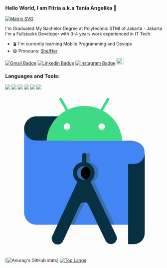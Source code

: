 ### Hello World, I am Fitria a.k.a Tania Angelika  👋

[![Matrix SVG](https://raw.githubusercontent.com/rodrigograca31/rodrigograca31/master/matrix.svg)](https://www.youtube.com/watch?v=SDkAGkd4NLc)

I'm Graduated My Bachelor Degree at Polytechnic STMI of Jakarta - Jakarta
I'm a Fullstackk Developer with 3-4 years work experienced in IT Tech.

- 🪴 I'm currently learning Mobile Programming and Devops
- 😄 Pronouns: [She/Her](https://www.mypronouns.org/he-him)


[![Gmail Badge](https://img.shields.io/badge/-sdey9@uic.edu-c14438?style=flat&logo=Gmail&logoColor=white)](mailto:fitriasaridarmawan4@gmail.com "Connect via Email")
[![Linkedin Badge](https://img.shields.io/badge/-Samujjwaal%20Dey-0072b1?style=flat&logo=Linkedin&logoColor=white)](https://www.linkedin.com/in/fitria-sari-darmawan/ "Connect on LinkedIn")
[![Instagram Badge](https://img.shields.io/badge/-Instagram-C13584?style=flat&logo=Instagram&logoColor=white)](https://www.instagram.com/wmdevs_drmwn/)
[<img src="https://img.shields.io/github/followers/fitriasaridarmawan?label=follow&style=social" height="22" title="Follow me" />](https://github.com/fitriasaridarmawan) 

### Languages and Tools:
<div display="flex">
  <img src="https://img.shields.io/badge/html5%20-%23E34F26.svg?&style=for-the-badge&logo=html5&logoColor=white">
  <img src="https://img.shields.io/badge/css3%20-%231572B6.svg?&style=for-the-badge&logo=css3&logoColor=white">
  <img src="https://img.shields.io/badge/javascript-%23F7DF1E.svg?&style=for-the-badge&logo=javascript&logoColor=black&labelColor=black">
  <img src="https://img.shields.io/badge/git%20-%23F05033.svg?&style=for-the-badge&logo=git&logoColor=white"/>
  <img src="https://img.shields.io/badge/github%20-%23121011.svg?&style=for-the-badge&logo=github&logoColor=white"/>
  <img src="https://img.shields.io/badge/figma%20-%23F24E1E.svg?&style=for-the-badge&logo=figma&logoColor=white"/>
  <svg xmlns="http://www.w3.org/2000/svg" viewBox="93 9.5 40 40">
  <path fill="#073042" d="M109.32,16.06H100.9a3.1,3.1,0,0,0-3.09,3.1,3,3,0,0,0,3,3.09h8.6Z"></path>
  <path fill="#4285f4" d="M128.5,43.61H100.89a3.1,3.1,0,0,1-3.08-3.09V19.14a3.1,3.1,0,0,0,3.29,3.11H124s4.5-.39,4.5,3Z"></path>
  <path d="M113.92,28.74a1.72,1.72,0,1,0,.66,3.3,1.71,1.71,0,0,0-.66-3.3Z"></path>
  <path fill="#3870b2" d="M115.62,32.66a2.78,2.78,0,0,0-1.59-5h.09a2.63,2.63,0,0,1,.49,0V25.94a.55.55,0,0,0-.26-.49.54.54,0,0,0-.55,0,.55.55,0,0,0-.26.49v1.75a2.79,2.79,0,0,0-1.22,5l-5.09,10.88h3.32l2.35-5a1.22,1.22,0,0,1,1.1-.69,1.2,1.2,0,0,1,1.09.69l2.42,5h3.36Zm-1.7-.49a1.72,1.72,0,0,1-1.21-2.93,1.71,1.71,0,0,1,2.93,1.21,1.72,1.72,0,0,1-1.72,1.72Z"></path>
  <path fill="#fff" d="M107.5,17.58h11.81v2.17H107.5Z"></path>
  <path fill="#073042" d="M113,28.74a1.71,1.71,0,1,1-1.22.5A1.74,1.74,0,0,1,113,28.74Zm.68-1V25.94a.55.55,0,0,0-.26-.49.54.54,0,0,0-.55,0,.55.55,0,0,0-.26.49v1.75a2.79,2.79,0,0,0-1.22,5L105,46.44a1.52,1.52,0,0,0,.11,1.53,1.54,1.54,0,0,0,1.39.65,1.51,1.51,0,0,0,1.24-.9L112,38.57a1.23,1.23,0,0,1,1.1-.69,1.2,1.2,0,0,1,1.09.69l4.37,9.1a1.51,1.51,0,1,0,2.72-1.32L114.7,32.66a2.77,2.77,0,0,0,1-2.77,2.8,2.8,0,0,0-2-2.14"></path>
  <path fill="#3ddc84" d="M117.6,19.49a.8.8,0,0,1-.58-1.37.81.81,0,0,1,1.38.57.8.8,0,0,1-.8.8m-8.89,0a.8.8,0,0,1-.57-1.37.81.81,0,1,1,1.14,1.14.79.79,0,0,1-.57.23m9.18-4.85,1.6-2.78a.34.34,0,0,0-.58-.34l-1.62,2.82a10.08,10.08,0,0,0-8.26,0l-1.63-2.82a.34.34,0,0,0-.29-.17.37.37,0,0,0-.29.17.34.34,0,0,0,0,.34l1.61,2.78a9.52,9.52,0,0,0-4.92,7.61h19.3a9.52,9.52,0,0,0-4.92-7.61"></path>
  <path fill="#073042" d="M125.73,28.18h-1.27a.16.16,0,0,0-.16.16l0,20.05a.16.16,0,0,0,.15.16h1.31a2.78,2.78,0,0,0,2.77-2.78V25.4A2.78,2.78,0,0,1,125.73,28.18Z"></path>
</svg>
</div>
<br/>

[![Anurag's GitHub stats](https://github-readme-stats.vercel.app/api?username=fitriasaridarmawan&show_icons=true&theme=radical)]
[![Top Langs](https://github-readme-stats.vercel.app/api/top-langs/?username=fitriasaridarmawan&layout=compact)](https://github.com/anuraghazra/github-readme-stats)
